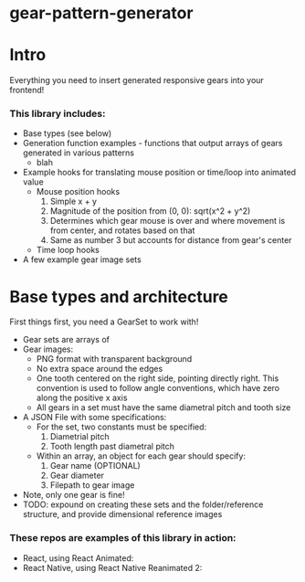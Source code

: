 # gear-pattern-generator

# Intro

Everything you need to insert generated responsive gears into your frontend!

### This library includes:

- Base types (see below)
- Generation function examples - functions that output arrays of gears generated in various patterns
  - blah
- Example hooks for translating mouse position or time/loop into animated value
  - Mouse position hooks
    1. Simple x + y
    2. Magnitude of the position from (0, 0): sqrt(x^2 + y^2)
    3. Determines which gear mouse is over and where movement is from center, and rotates based on that
    4. Same as number 3 but accounts for distance from gear's center
  - Time loop hooks
- A few example gear image sets



# Base types and architecture

First things first, you need a GearSet to work with!
- Gear sets are arrays of 
- Gear images:
  - PNG format with transparent background
  - No extra space around the edges
  - One tooth centered on the right side, pointing directly right. This convention is used to follow angle conventions, which have zero along the positive x axis
  - All gears in a set must have the same diametral pitch and tooth size
- A JSON File with some specifications:
  - For the set, two constants must be specified:
    1. Diametrial pitch
    2. Tooth length past diametral pitch
  - Within an array, an object for each gear should specify:
    1. Gear name (OPTIONAL)
    2. Gear diameter
    3. Filepath to gear image
- Note, only one gear is fine!
- TODO: expound on creating these sets and the folder/reference structure, and provide dimensional reference images

### These repos are examples of this library in action:

- React, using React Animated:
- React Native, using React Native Reanimated 2: